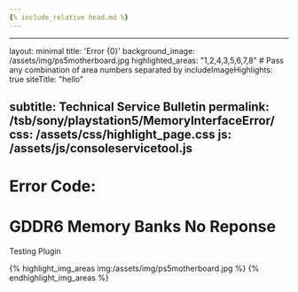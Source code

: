 ```yaml
---
{% include_relative head.md %}
---
```


---
layout: minimal
title: 'Error {0}'
background_image: /assets/img/ps5motherboard.jpg
highlighted_areas: "1,2,4,3,5,6,7,8" # Pass any combination of area numbers separated by 
includeImageHighlights: true
siteTitle: "hello"

subtitle: Technical Service Bulletin
permalink: /tsb/sony/playstation5/MemoryInterfaceError/
css: /assets/css/highlight_page.css
js: /assets/js/consoleservicetool.js
---

# Error Code: 

# GDDR6 Memory Banks No Reponse

Testing Plugin

{% highlight_img_areas img:/assets/img/ps5motherboard.jpg %}
{% endhighlight_img_areas %}
